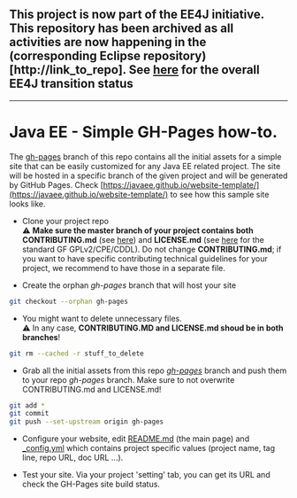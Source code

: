 ## This project is now part of the EE4J initiative. This repository has been archived as all activities are now happening in the (corresponding Eclipse repository)[http://link_to_repo]. See [here](https://www.eclipse.org/ee4j/status.php) for the overall EE4J transition status 

---

# Java EE - Simple GH-Pages how-to.

The [gh-pages](https://github.com/javaee/website-template/tree/gh-pages) branch of this repo contains all the initial assets for a simple site that can be easily customized for any Java EE related project. The site will be hosted in a specific branch of the given project and will be generated by GitHub Pages.
Check [https://javaee.github.io/website-template/](https://javaee.github.io/website-template/) to see how this sample site looks like.

* Clone your project repo  
:warning: **Make sure the master branch of your project contains both CONTRIBUTING.md** (see [here](https://github.com/javaee/website-template/blob/gh-pages/CONTRIBUTING.md)) and **LICENSE.md** (see [here](https://github.com/javaee/website-template/blob/gh-pages/LICENSE.md) for the standard GF GPLv2/CPE/CDDL). Do not change **CONTRIBUTING.md**; if you want to have specific contributing technical guidelines for your project, we recommend to have those in a separate file. 

* Create the orphan _gh-pages_ branch that will host your site
```bash
git checkout --orphan gh-pages
```

* You might want to delete unnecessary files.  
:warning: In any case, **CONTRIBUTING.MD and LICENSE.md shoud be in both branches**!
```bash
git rm --cached -r stuff_to_delete
```

* Grab all the initial assets from this repo [_gh-pages_](https://github.com/javaee/website-template/tree/gh-pages) branch and push them to your repo _gh-pages_ branch. Make sure to not overwrite CONTRIBUTING.md and LICENSE.md!
```bash
git add *
git commit
git push --set-upstream origin gh-pages  
```

* Configure your website, edit [README.md](https://github.com/javaee/website-template/blob/gh-pages/README.md) (the main page) and [_config.yml](https://github.com/javaee/website-template/blob/gh-pages/_config.yml) which contains project specific values (project name, tag line, repo URL, doc URL ...).

* Test your site. Via your project 'setting' tab, you can get its URL and check the GH-Pages site build status.

